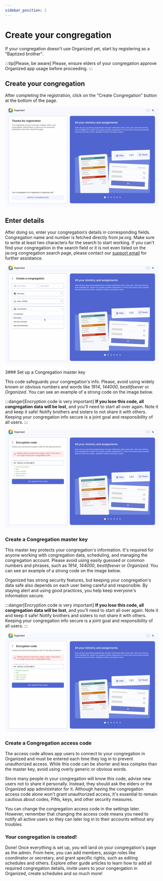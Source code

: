 ```yaml
---
sidebar_position: 2
---
```


# Create your congregation

If your congregation doesn't use Organized yet, start by registering as a "Baptized brother".

:::tip[Please, be aware]
Please, ensure elders of your congregation approve Organized app usage before proceeding.
:::

## Create your congregation

After completing the registration, click on the "Create Congregation" button at the bottom of the page. 

![Create a congregation](./img/create.png)

## Enter details

After doing so, enter your congregation’s details in corresponding fields. Congregation name and number is fetched directly from jw.org. Make sure to write at least two characters for the search to start working. If you can't find your congregation in the search field or it is not even listed on the jw.org congregation search page, please contact our [support email](mailto:support@organized-app.com) for further assistance.

![Congregation details](./img/details.png)

3### Set up a Congregation master key

This code safeguards your congregation's info. Please, avoid using widely known or obvious numbers and words like _1914_, _144000_, _bestlifeever_ or _Organized_. You can see an example of a strong code on the image below.

:::danger[Encryption code is very important]
**If you lose this code, all congregation data will be lost**, and you'll need to start all over again. Note it and keep it safe! Notify brothers and sisters to not share it with others. Keeping your congregation info secure is a joint goal and responsibility of all users.
:::

![Congregation encryption code](./img/encryption.png)

### Create a Congregation master key

This master key protects your congregation's information. It's required for anyone working with congregation data, scheduling, and managing the congregation account. Please avoid using easily guessed or common numbers and phrases, such as _1914_, _144000_, _bestlifeever_ or _Organized_. You can see an example of a strong code on the image below. 

Organized has strong security features, but keeping your congregation's data safe also depends on each user being careful and responsible. By staying alert and using good practices, you help keep everyone's information secure.

:::danger[Encryption code is very important]
**If you lose this code, all congregation data will be lost**, and you'll need to start all over again. Note it and keep it safe! Notify brothers and sisters to not share it with others. Keeping your congregation info secure is a joint goal and responsibility of all users.
:::

![Congregation encryption code](./img/encryption.png)

### Create a Congregation access code

The access code allows app users to connect to your congregation in Organized and must be entered each time they log in to prevent unauthorized access. While this code can be shorter and less complex than the master key, avoid using overly generic or obvious words.

Since many people in your congregation will know this code, advise new users not to share it personally. Instead, they should ask the elders or the Organized app administrator for it. Although having the congregation access code alone won't grant unauthorized access, it's essential to remain cautious about codes, PINs, keys, and other security measures.

You can change the congregation access code in the settings later. However, remember that changing the access code means you need to notify all active users so they can later log in to their accounts without any troubles.

### Your congregation is created!

Done! Once everything is set up, you will land on your congregation's page as the admin. From here, you can add members, assign roles like coordinator or secretary, and grant specific rights, such as editing schedules and others. Explore other guide articles to learn how to add all required congregation details, invite users to your congergation in Organized, create schedules and so much more!